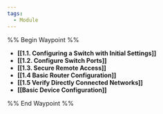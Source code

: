```yaml
---
tags:
  - Module
---
```


%% Begin Waypoint %%
- **[[1.1. Configuring a Switch with Initial Settings]]**
- **[[1.2. Configure Switch Ports]]**
- **[[1.3. Secure Remote Access]]**
- **[[1.4 Basic Router Configuration]]**
- **[[1.5 Verify Directly Connected Networks]]**
- **[[Basic Device Configuration]]**

%% End Waypoint %%


